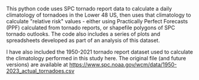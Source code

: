 This python code uses SPC tornado report data to calculate a daily climatology of tornadoes in the Lower 48 US, then uses that
climatology to calculate "relative risk" values - either using Practically Perfect Forecasts (PPF) calculated from tornado 
reports, or shapefile polygons of SPC tornado outlooks.  The code also includes a series of plots and spreadsheets developed
as part of an analysis of this dataset.

I have also included the 1950-2021 tornado report dataset used to calculate the climatology performed in this study
here.  The original file (and future versions) are available at https://www.spc.noaa.gov/wcm/data/1950-2023_actual_tornadoes.csv
